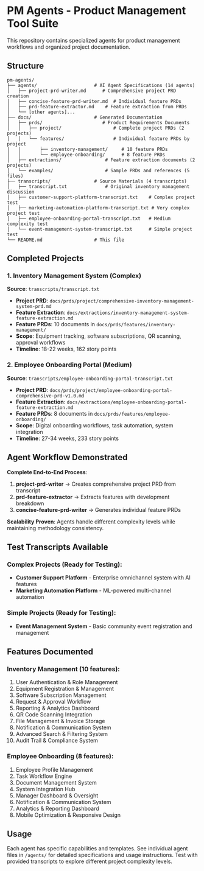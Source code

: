 # PM Agents - Product Management Tool Suite

This repository contains specialized agents for product management workflows and organized project documentation.

## Structure

```
pm-agents/
├── agents/                     # AI Agent Specifications (14 agents)
│   ├── project-prd-writer.md      # Comprehensive project PRD creation
│   ├── concise-feature-prd-writer.md  # Individual feature PRDs
│   ├── prd-feature-extractor.md    # Feature extraction from PRDs
│   └── [other agents]...
├── docs/                       # Generated Documentation
│   ├── prds/                      # Product Requirements Documents
│   │   ├── project/                   # Complete project PRDs (2 projects)
│   │   └── features/                  # Individual feature PRDs by project
│   │       ├── inventory-management/     # 10 feature PRDs
│   │       └── employee-onboarding/      # 8 feature PRDs
│   ├── extractions/                # Feature extraction documents (2 projects)
│   └── examples/                   # Sample PRDs and references (5 files)
├── transcripts/                # Source Materials (4 transcripts)
│   ├── transcript.txt              # Original inventory management discussion
│   ├── customer-support-platform-transcript.txt    # Complex project test
│   ├── marketing-automation-platform-transcript.txt # Very complex project test
│   ├── employee-onboarding-portal-transcript.txt   # Medium complexity test
│   └── event-management-system-transcript.txt      # Simple project test
└── README.md                   # This file
```

## Completed Projects

### 1. Inventory Management System (Complex)
**Source**: `transcripts/transcript.txt`
- **Project PRD**: `docs/prds/project/comprehensive-inventory-management-system-prd.md`
- **Feature Extraction**: `docs/extractions/inventory-management-system-feature-extraction.md`
- **Feature PRDs**: 10 documents in `docs/prds/features/inventory-management/`
- **Scope**: Equipment tracking, software subscriptions, QR scanning, approval workflows
- **Timeline**: 18-22 weeks, 162 story points

### 2. Employee Onboarding Portal (Medium)
**Source**: `transcripts/employee-onboarding-portal-transcript.txt`
- **Project PRD**: `docs/prds/project/employee-onboarding-portal-comprehensive-prd-v1.0.md`
- **Feature Extraction**: `docs/extractions/employee-onboarding-portal-feature-extraction.md`
- **Feature PRDs**: 8 documents in `docs/prds/features/employee-onboarding/`
- **Scope**: Digital onboarding workflows, task automation, system integration
- **Timeline**: 27-34 weeks, 233 story points

## Agent Workflow Demonstrated

**Complete End-to-End Process**:
1. **project-prd-writer** → Creates comprehensive project PRD from transcript
2. **prd-feature-extractor** → Extracts features with development breakdown
3. **concise-feature-prd-writer** → Generates individual feature PRDs

**Scalability Proven**: Agents handle different complexity levels while maintaining methodology consistency.

## Test Transcripts Available

### Complex Projects (Ready for Testing):
- **Customer Support Platform** - Enterprise omnichannel system with AI features
- **Marketing Automation Platform** - ML-powered multi-channel automation

### Simple Projects (Ready for Testing):
- **Event Management System** - Basic community event registration and management

## Features Documented

### Inventory Management (10 features):
1. User Authentication & Role Management
2. Equipment Registration & Management
3. Software Subscription Management
4. Request & Approval Workflow
5. Reporting & Analytics Dashboard
6. QR Code Scanning Integration
7. File Management & Invoice Storage
8. Notification & Communication System
9. Advanced Search & Filtering System
10. Audit Trail & Compliance System

### Employee Onboarding (8 features):
1. Employee Profile Management
2. Task Workflow Engine
3. Document Management System
4. System Integration Hub
5. Manager Dashboard & Oversight
6. Notification & Communication System
7. Analytics & Reporting Dashboard
8. Mobile Optimization & Responsive Design

## Usage
Each agent has specific capabilities and templates. See individual agent files in `/agents/` for detailed specifications and usage instructions. Test with provided transcripts to explore different project complexity levels.